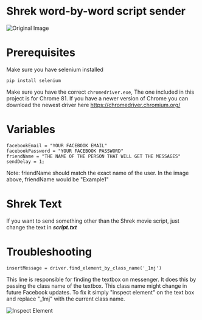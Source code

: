 # Shrek word-by-word script sender

![Original Image](https://i.imgur.com/7HVvmhC.jpg)
# Prerequisites
Make sure you have selenium installed

``pip install selenium``

Make sure you have the correct ``chromedriver.exe``, The one included in this project is for Chrome 81. If you have a
newer version of Chrome you can download the newest driver here https://chromedriver.chromium.org/

# Variables

```
facebookEmail = "YOUR FACEBOOK EMAIL"
facebookPassword = "YOUR FACEBOOK PASSWORD"
friendName = "THE NAME OF THE PERSON THAT WILL GET THE MESSAGES"
sendDelay = 1;
```
Note: friendName should match the exact name of the user. In the image above, friendName would be "Example1"

# Shrek Text

If you want to send something other than the Shrek movie script, just change the text in ***script.txt***

# Troubleshooting

``insertMessage = driver.find_element_by_class_name('_1mj')``

This line is responsible for finding the textbox on messenger. It does this by
passing the class name of the textbox. This class name might change in future Facebook updates.
To fix it simply "inspect element" on the text box and replace "_1mj" with the current class name.

![Inspect Element](https://i.imgur.com/jzSprwy.png)

